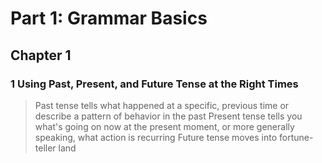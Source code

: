 # Part 1: Grammar Basics

## Chapter 1 

### 1 Using Past, Present, and Future Tense at the Right Times

> Past tense tells what happened at a specific, previous time or describe a pattern of behavior in the past
> Present tense tells you what's going on now at the present moment, or more generally speaking, what action is recurring
> Future tense moves into fortune-teller land

